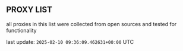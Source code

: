 ## PROXY LIST

all proxies in this list were collected from open sources and tested for functionality

last update: `2025-02-10 09:36:09.462631+00:00` UTC